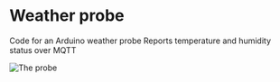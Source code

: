 # Weather probe

Code for an Arduino weather probe
Reports temperature and humidity status over MQTT

![The probe](documentation/weatherprobe.png)
